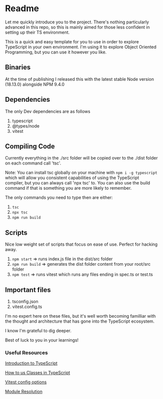 # Readme

Let me quickly introduce you to the project. There's nothing particularly advanced in this repo, so this is mainly aimed for those less confident in setting up their TS environment.

This is a quick and easy template for you to use in order to explore TypeScript in your own environment. I'm using it to explore Object Oriented Programming, but you can use it however you like.

## Binaries

At the time of publishing I released this with the latest stable Node version (18.13.0) alongside NPM 9.4.0

## Dependencies

The only Dev dependencies are as follows

1. typescript
2. @types/node
3. vitest

## Compiling Code

Currently everything in the ./src folder will be copied over to the ./dist folder on each command call 'tsc'.

Note: You can install tsc globally on your machine with `npm i -g typescript` which will allow you consistent capabilities of using the TypeScript compiler, but you can always call 'npx tsc' to. You can also use the build command if that is something you are more likely to remember.

The only commands you need to type then are either:

1. `tsc`
2. `npx tsc`
3. `npm run build`

## Scripts

Nice low weight set of scripts that focus on ease of use. Perfect for hacking away.

1. `npm start` => runs index.js file in the dist/src folder
2. `npm run build` => generates the dist folder content from your root/src folder
3. `npm test` => runs vitest which runs any files ending in spec.ts or test.ts

## Important files

1. tsconfig.json
2. vitest.config.ts

I'm no expert here on these files, but it's well worth becoming familliar with the thought and architecture that has gone into the TypeScript ecosystem.

I know I'm grateful to dig deeper.

Best of luck to you in your learnings!

### Useful Resources

[Introduction to TypeScript](https://www.typescriptlang.org/docs/handbook/2/basic-types.html)

[How to us Classes in TypeScript](https://www.digitalocean.com/community/tutorials/how-to-use-classes-in-typescript)

[Vitest config options](https://vitest.dev/config/)

[Module Resolution](https://www.typescriptlang.org/docs/handbook/module-resolution.html)
